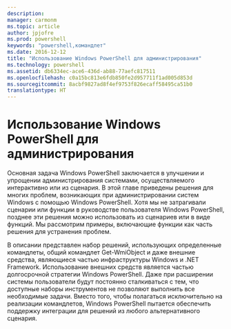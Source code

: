 ```yaml
---
description: 
manager: carmonm
ms.topic: article
author: jpjofre
ms.prod: powershell
keywords: "powershell,командлет"
ms.date: 2016-12-12
title: "Использование Windows PowerShell для администрирования"
ms.technology: powershell
ms.assetid: db6334ec-ace6-436d-ab88-77aefc817511
ms.openlocfilehash: c0a15bc813e6fdb850fe2d957711f1ad005d853d
ms.sourcegitcommit: 8acbf9827ad8f4ef9753f826ecaff58495ca51b0
translationtype: HT
---
```

# <a name="using-windows-powershell-for-administration"></a>Использование Windows PowerShell для администрирования
Основная задача Windows PowerShell заключается в улучшении и упрощении администрирования системами, осуществляемого интерактивно или из сценария. В этой главе приведены решения для многих проблем, возникающих при администрировании систем Windows с помощью Windows PowerShell. Хотя мы не затрагивали сценарии или функции в руководстве пользователя Windows PowerShell, позднее эти решения можно использовать из сценариев или в виде функций. Мы рассмотрим примеры, включающие функции как часть решения для устранения проблем.

В описании представлен набор решений, использующих определенные командлеты, общий командлет Get-WmiObject и даже внешние средства, являющиеся частью инфраструктуры Windows и .NET Framework. Использование внешних средств является частью долгосрочной стратегии Windows PowerShell. Даже при расширении системы пользователи будут постоянно сталкиваться с тем, что доступные наборы инструментов не позволяют выполнить все необходимые задачи. Вместо того, чтобы полагаться исключительно на реализации командлетов, Windows PowerShell пытается обеспечить поддержку интеграции для решений из любого альтернативного сценария.

